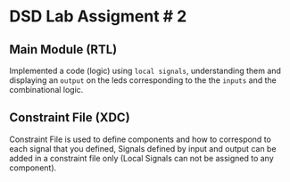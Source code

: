 # DSD Lab Assigment # 2

## Main Module (RTL)

Implemented a code (logic) using `local signals`, understanding them and displaying an `output` on the leds corresponding to the the `inputs` and the combinational logic.

## Constraint File (XDC)

Constraint File is used to define components and how to correspond to each signal that you defined, Signals defined by input and output can be added in a constraint file only (Local Signals can not be assigned to any component).
